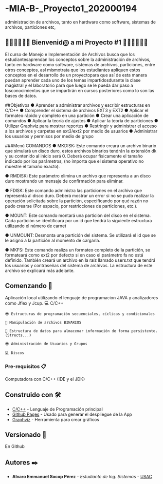 # -MIA-B-_Proyecto1_202000194
administración de archivos, tanto en hardware como software, sistemas de archivos, particiones etc,

## 🥇🥇🥇🤗🤗🤗  Bienvenid@ a mi Proyecto #1  🤗🤗🤗🥇🥇🥇
  El curso de Manejo e Implementación de Archivos busca que los estudiantesaprendan los conceptos sobre la administración de archivos, tanto en hardware
como software, sistemas de archivos, particiones, entre otros conceptos, así mismotrata que los estudiantes apliquen estos conceptos en el desarrollo de un proyectopara que así de esta manera puedan aprender cada uno de los temas impartidosdurante la clase magistral y el laboratorio para que luego se le pueda dar paso a losconocimientos que se impartirán en cursos posteriores como lo son las bases de datos.

##Objetivos
  ● Aprender a administrar archivos y escribir estructuras en C/C++
  ● Comprender el sistema de archivos EXT3 y EXT2
  ● Aplicar el formateo rápido y completo en una partición
  ● Crear una aplicación de comandos
  ● Aplicar la teoría de ajustes
  ● Aplicar la teoría de particiones
  ● Utilizar Graphviz para mostrar reportes
  ● Restringir y administrar el acceso a los archivos y carpetas en ext3/ext2 por
  medio de usuarios
  ● Administrar los usuarios y permisos por medio de grupo

###Menú COMANDOS
● MKDISK: Este comando creará un archivo binario que simulará un disco duro, estos archivos binarios tendrán la extensión dk y su contenido al inicio será 0.
Deberá ocupar físicamente el tamaño indicado por los parámetros, (no importa que el sistema operativo no muestre el tamaño exacto).

● RMDISK: Este parámetro elimina un archivo que representa a un disco duro mostrando un mensaje de confirmación para eliminar. 

● FDISK: Este comando administra las particiones en el archivo que representa al disco duro. Deberá mostrar un error si no se pudo realizar la operación solicitada sobre la partición, especificando por qué razón no pudo crearse (Por espacio, por restricciones de particiones, etc.).

● MOUNT: Este comando montará una partición del disco en el sistema. Cada partición se identificará por un id que tendrá la siguiente estructura utilizando el número de carnet

● UNMOUNT: Desmonta una partición del sistema. Se utilizará el id que se le asignó a la partición al momento de cargarla. 

● MKFS: Este comando realiza un formateo completo de la partición, se formateará como ext2 por defecto si en caso el parámetro fs no está definido. También creará un archivo en la raíz llamado users.txt que tendrá los usuarios y contraseñas del sistema de archivos. La estructura de este archivo se explicará más adelante.


## Comenzando 🚀

Aplicación local utilizando el lenguaje de programacion JAVA y analizadores como Jflex y Jcup.
    💻 C/C++
    
    😎 Estructuras de programación secuenciales, cíclicas y condicionales 
    
    🎃 Manipulación de archivos BINARIOS
    
    🎇 Estructura de datos para almacenar información de forma persistente. (Structs...)
    
    😎 Administración de Usuarios y Grupos 
    
    💻 Discos
    
### Pre-requisitos 📋

Computadora con C/C++ (IDE y el JDK)

## Construido con 🛠️

* [C/C++](https://openwebinars.net/blog/que-es-cpp/) - Lenguaje de Programación principal
* [Github Pages](https://pages.github.com) - Usado para generar el despliegue de la App
* [Graphviz](https://dreampuf.github.io/GraphvizOnline) - Herramienta para crear gráficos

## Versionado 📌
En Github 

## Autores ✒️

* **Alvaro Emmanuel Socop Pérez** - *Estudiante de Ing. Sistemas* - [USAC](https://github.com/Alvaro-SP)
